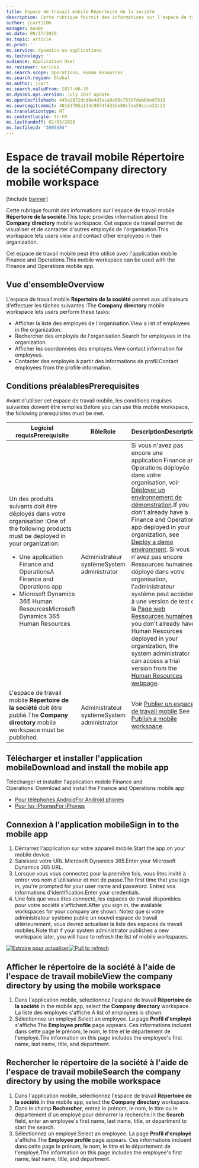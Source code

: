```yaml
---
title: Espace de travail mobile Répertoire de la société
description: Cette rubrique fournit des informations sur l'espace de travail mobile Répertoire de la société, qui permet aux utilisateurs d'afficher et de contacter d'autres employés de l'organisation.
author: jcart1106
manager: AnnBe
ms.date: 09/17/2019
ms.topic: article
ms.prod: ''
ms.service: dynamics-ax-applications
ms.technology: ''
audience: Application User
ms.reviewer: sericks
ms.search.scope: Operations, Human Resources
ms.search.region: Global
ms.author: jcart
ms.search.validFrom: 2017-06-30
ms.dyn365.ops.version: July 2017 update
ms.openlocfilehash: 445a2872dcd0e4d3aca9a50c7539fdabb0ed7818
ms.sourcegitcommit: 40163705a134c9874fd33be80c7ae59ccce22c21
ms.translationtype: HT
ms.contentlocale: fr-FR
ms.lasthandoff: 02/03/2020
ms.locfileid: "3005584"
---
```

# <a name="company-directory-mobile-workspace"></a><span data-ttu-id="31edf-103">Espace de travail mobile Répertoire de la société</span><span class="sxs-lookup"><span data-stu-id="31edf-103">Company directory mobile workspace</span></span>

[!include [banner](../includes/banner.md)]

<span data-ttu-id="31edf-104">Cette rubrique fournit des informations sur l'espace de travail mobile **Répertoire de la société**.</span><span class="sxs-lookup"><span data-stu-id="31edf-104">This topic provides information about the **Company directory** mobile workspace.</span></span> <span data-ttu-id="31edf-105">Cet espace de travail permet de visualiser et de contacter d'autres employés de l'organisation.</span><span class="sxs-lookup"><span data-stu-id="31edf-105">This workspace lets users view and contact other employees in their organization.</span></span>

<span data-ttu-id="31edf-106">Cet espace de travail mobile peut être utilisé avec l'application mobile Finance and Operations.</span><span class="sxs-lookup"><span data-stu-id="31edf-106">This mobile workspace can be used with the Finance and Operations mobile app.</span></span>

## <a name="overview"></a><span data-ttu-id="31edf-107">Vue d'ensemble</span><span class="sxs-lookup"><span data-stu-id="31edf-107">Overview</span></span>
<span data-ttu-id="31edf-108">L'espace de travail mobile **Répertoire de la société** permet aux utilisateurs d'effectuer les tâches suivantes :</span><span class="sxs-lookup"><span data-stu-id="31edf-108">The **Company directory** mobile workspace lets users perform these tasks:</span></span>

- <span data-ttu-id="31edf-109">Afficher la liste des employés de l'organisation.</span><span class="sxs-lookup"><span data-stu-id="31edf-109">View a list of employees in the organization.</span></span>
- <span data-ttu-id="31edf-110">Rechercher des employés de l'organisation.</span><span class="sxs-lookup"><span data-stu-id="31edf-110">Search for employees in the organization.</span></span>
- <span data-ttu-id="31edf-111">Afficher les coordonnées des employés.</span><span class="sxs-lookup"><span data-stu-id="31edf-111">View contact information for employees.</span></span>
- <span data-ttu-id="31edf-112">Contacter des employés à partir des informations de profil.</span><span class="sxs-lookup"><span data-stu-id="31edf-112">Contact employees from the profile information.</span></span>

## <a name="prerequisites"></a><span data-ttu-id="31edf-113">Conditions préalables</span><span class="sxs-lookup"><span data-stu-id="31edf-113">Prerequisites</span></span>
<span data-ttu-id="31edf-114">Avant d'utiliser cet espace de travail mobile, les conditions requises suivantes doivent être remplies.</span><span class="sxs-lookup"><span data-stu-id="31edf-114">Before you can use this mobile workspace, the following prerequisites must be met.</span></span>

<table>
<thead>
<tr class="header">
<th><span data-ttu-id="31edf-115">Logiciel requis</span><span class="sxs-lookup"><span data-stu-id="31edf-115">Prerequisite</span></span></th>
<th><span data-ttu-id="31edf-116">Rôle</span><span class="sxs-lookup"><span data-stu-id="31edf-116">Role</span></span></th>
<th><span data-ttu-id="31edf-117">Description</span><span class="sxs-lookup"><span data-stu-id="31edf-117">Description</span></span></th>
</tr>
</thead>
<tbody>
<tr class="odd">
<td><span data-ttu-id="31edf-118">Un des produits suivants doit être déployés dans votre organisation :</span><span class="sxs-lookup"><span data-stu-id="31edf-118">One of the following products must be deployed in your organization:</span></span>
<ul><li><span data-ttu-id="31edf-119">Une application Finance and Operations</span><span class="sxs-lookup"><span data-stu-id="31edf-119">A Finance and Operations app</span></span></li>
<li><span data-ttu-id="31edf-120">Microsoft Dynamics 365 Human Resources</span><span class="sxs-lookup"><span data-stu-id="31edf-120">Microsoft Dynamics 365 Human Resources</span></span></li>
</ul>
</td>
<td><span data-ttu-id="31edf-121">Administrateur système</span><span class="sxs-lookup"><span data-stu-id="31edf-121">System administrator</span></span></td>
<td><span data-ttu-id="31edf-122">Si vous n'avez pas encore une application Finance and Operations déployée dans votre organisation, voir <a href="../deployment/deploy-demo-environment.md">Déployer un environnement de démonstration</a>.</span><span class="sxs-lookup"><span data-stu-id="31edf-122">If you don&#39;t already have a Finance and Operations app deployed in your organization, see <a href="../deployment/deploy-demo-environment.md">Deploy a demo environment</a>.</span></span> <span data-ttu-id="31edf-123">Si vous n'avez pas encore Ressources humaines déployé dans votre organisation, l'administrateur système peut accéder à une version de test de la <a href="https://dynamics.microsoft.com/human-resources/overview/">Page web Ressources humaines</a>.</span><span class="sxs-lookup"><span data-stu-id="31edf-123">If you don&#39;t already have Human Resources deployed in your organization, the system administrator can access a trial version from the <a href="https://dynamics.microsoft.com/human-resources/overview/">Human Resources webpage</a>.</span></span>
</td>
</tr>
<tr class="even">
<td><span data-ttu-id="31edf-124">L'espace de travail mobile <strong>Répertoire de la société</strong> doit être publié.</span><span class="sxs-lookup"><span data-stu-id="31edf-124">The <strong>Company directory</strong> mobile workspace must be published.</span></span></td>
<td><span data-ttu-id="31edf-125">Administrateur système</span><span class="sxs-lookup"><span data-stu-id="31edf-125">System administrator</span></span></td>
<td><span data-ttu-id="31edf-126">Voir <a href="publish-mobile-workspace.md">Publier un espace de travail mobile</a>.</span><span class="sxs-lookup"><span data-stu-id="31edf-126">See <a href="publish-mobile-workspace.md">Publish a mobile workspace</a>.</span></span></td>
</tr>
</tbody>
</table>

## <a name="download-and-install-the-mobile-app"></a><span data-ttu-id="31edf-127">Télécharger et installer l'application mobile</span><span class="sxs-lookup"><span data-stu-id="31edf-127">Download and install the mobile app</span></span>
<span data-ttu-id="31edf-128">Télécharger et installer l'application mobile Finance and Operations :</span><span class="sxs-lookup"><span data-stu-id="31edf-128">Download and install the Finance and Operations mobile app:</span></span>

-   [<span data-ttu-id="31edf-129">Pour téléphones Android</span><span class="sxs-lookup"><span data-stu-id="31edf-129">For Android phones</span></span>](https://go.microsoft.com/fwlink/?linkid=850662)
-   [<span data-ttu-id="31edf-130">Pour les iPhones</span><span class="sxs-lookup"><span data-stu-id="31edf-130">For iPhones</span></span>](https://go.microsoft.com/fwlink/?linkid=850663)

## <a name="sign-in-to-the-mobile-app"></a><span data-ttu-id="31edf-131">Connexion à l'application mobile</span><span class="sxs-lookup"><span data-stu-id="31edf-131">Sign in to the mobile app</span></span>
1.  <span data-ttu-id="31edf-132">Démarrez l'application sur votre appareil mobile.</span><span class="sxs-lookup"><span data-stu-id="31edf-132">Start the app on your mobile device.</span></span>
2.  <span data-ttu-id="31edf-133">Saisissez votre URL Microsoft Dynamics 365.</span><span class="sxs-lookup"><span data-stu-id="31edf-133">Enter your Microsoft Dynamics 365 URL.</span></span>
3.  <span data-ttu-id="31edf-134">Lorsque vous vous connectez pour la première fois, vous êtes invité à entrer vos nom d'utilisateur et mot de passe.</span><span class="sxs-lookup"><span data-stu-id="31edf-134">The first time that you sign in, you're prompted for your user name and password.</span></span> <span data-ttu-id="31edf-135">Entrez vos informations d'identification.</span><span class="sxs-lookup"><span data-stu-id="31edf-135">Enter your credentials.</span></span>
4.  <span data-ttu-id="31edf-136">Une fois que vous êtes connecté, les espaces de travail disponibles pour votre société s'affichent.</span><span class="sxs-lookup"><span data-stu-id="31edf-136">After you sign in, the available workspaces for your company are shown.</span></span> <span data-ttu-id="31edf-137">Notez que si votre administrateur système publie un nouvel espace de travail ultérieurement, vous devrez actualiser la liste des espaces de travail mobiles.</span><span class="sxs-lookup"><span data-stu-id="31edf-137">Note that if your system administrator publishes a new workspace later, you will have to refresh the list of mobile workspaces.</span></span>

<span data-ttu-id="31edf-138">[![Extraire pour actualiser](./media/pull-to-refresh-list-of-workspaces-183x300.png)](./media/pull-to-refresh-list-of-workspaces.png)</span><span class="sxs-lookup"><span data-stu-id="31edf-138">[![Pull to refresh](./media/pull-to-refresh-list-of-workspaces-183x300.png)](./media/pull-to-refresh-list-of-workspaces.png)</span></span>

## <a name="view-the-company-directory-by-using-the-mobile-workspace"></a><span data-ttu-id="31edf-139">Afficher le répertoire de la société à l'aide de l'espace de travail mobile</span><span class="sxs-lookup"><span data-stu-id="31edf-139">View the company directory by using the mobile workspace</span></span>
1.  <span data-ttu-id="31edf-140">Dans l'application mobile, sélectionnez l'espace de travail **Répertoire de la société**.</span><span class="sxs-lookup"><span data-stu-id="31edf-140">In the mobile app, select the **Company directory** workspace.</span></span> <span data-ttu-id="31edf-141">La liste des employés s'affiche.</span><span class="sxs-lookup"><span data-stu-id="31edf-141">A list of employees is shown.</span></span>
3.  <span data-ttu-id="31edf-142">Sélectionnez un employé.</span><span class="sxs-lookup"><span data-stu-id="31edf-142">Select an employee.</span></span> <span data-ttu-id="31edf-143">La page **Profil d'employé** s'affiche.</span><span class="sxs-lookup"><span data-stu-id="31edf-143">The **Employee profile** page appears.</span></span> <span data-ttu-id="31edf-144">Ces informations incluent dans cette page le prénom, le nom, le titre et le département de l'employé.</span><span class="sxs-lookup"><span data-stu-id="31edf-144">The information on this page includes the employee's first name, last name, title, and department.</span></span>

## <a name="search-the-company-directory-by-using-the-mobile-workspace"></a><span data-ttu-id="31edf-145">Rechercher le répertoire de la société à l'aide de l'espace de travail mobile</span><span class="sxs-lookup"><span data-stu-id="31edf-145">Search the company directory by using the mobile workspace</span></span>
1.  <span data-ttu-id="31edf-146">Dans l'application mobile, sélectionnez l'espace de travail **Répertoire de la société**.</span><span class="sxs-lookup"><span data-stu-id="31edf-146">In the mobile app, select the **Company directory** workspace.</span></span>
2.  <span data-ttu-id="31edf-147">Dans le champ **Rechercher**, entrez le prénom, le nom, le titre ou le département d'un employé pour démarrer la recherche.</span><span class="sxs-lookup"><span data-stu-id="31edf-147">In the **Search** field, enter an employee's first name, last name, title, or department to start the search.</span></span>
3.  <span data-ttu-id="31edf-148">Sélectionnez un employé.</span><span class="sxs-lookup"><span data-stu-id="31edf-148">Select an employee.</span></span> <span data-ttu-id="31edf-149">La page **Profil d'employé** s'affiche.</span><span class="sxs-lookup"><span data-stu-id="31edf-149">The **Employee profile** page appears.</span></span> <span data-ttu-id="31edf-150">Ces informations incluent dans cette page le prénom, le nom, le titre et le département de l'employé.</span><span class="sxs-lookup"><span data-stu-id="31edf-150">The information on this page includes the employee's first name, last name, title, and department.</span></span>
